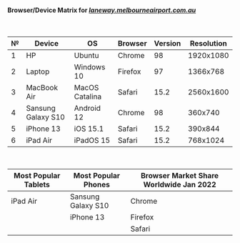 #### Browser/Device Matrix for [*laneway.melbourneairport.com.au*](https://laneway.melbourneairport.com.au)

<br>

  №   | Device                 | OS                 | Browser     | Version     | Resolution
  --- | ---------------------  | -----------------  | ----------  | ----------  | ------------
  1   | HP                     | Ubuntu             | Chrome      | 98          | 1920x1080
  2   | Laptop                 | Windows 10         | Firefox     | 97          | 1366x768
  3   | MacBook Air            | MacOS Catalina     | Safari      | 15.2        | 2560x1600
  4   | Sansung Galaxy S10     | Android 12         | Chrome      | 98          | 360x740
  5   | iPhone 13              | iOS 15.1           | Safari      | 15.2        | 390x844
  6   | iPad Air               | iPadOS 15          | Safari      | 15.2        | 768x1024

<br>

  | Most Popular Tablets  |  Most Popular Phones  |  Browser Market Share Worldwide Jan 2022
  | --------------------- | --------------------- | -----------------------------------------
  | iPad Air              |   Sansung Galaxy S10  |    Chrome
  |                       |   iPhone 13           |    Firefox
  |                       |                       |    Safari
